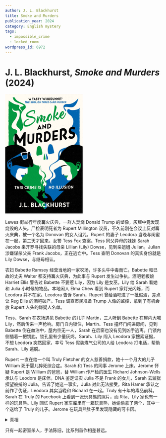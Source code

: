```yaml
---
author: J. L. Blackhurst
title: Smoke and Murders
publication_year: 2024
category: English mystery
tags:
  - impossible_crime
  - locked_room
wordpress_id: 6972
---
```


# J. L. Blackhurst, <i>Smoke and Murders</i> (2024)

<img src=images/2024_cover.jpg width=250/>

Lewes 街举行年度篝火庆典，一群人焚烧 Donald Trump 的塑像，灰烬中竟发现烧毁的人头。尸检表明死者为 Rupert Millington 议员，不久前刚在会议上反对篝火庆典，被一个名为 Donovan 的女人诅咒。Rupert 的妻子 Leodora 当晚与闺蜜在一起，第二天才回来。女警 Tess Fox 查案。Tess 同父异母的妹妹 Sarah Jacobs 来开罗寻找失联的母亲 Lillian (Lily) Dowse，见到亲姐姐 Julian。Julian 涉嫌谋杀父亲 Frank Jacobs，正在逃亡中。Tess 查明 Donovan 的真实身份就是 Lily Dowse，与继母相认。

农妇 Babette Ramsey 经营当地的一家农场，许多头牛中毒而亡。Babette 和已故的丈夫 Walter 都支持篝火庆典，为此事与 Rupert 发生过争执。酒吧老板娘 Harriet Ellis 警告过 Babette 不要惹 Lily，因为 Lily 是女巫。Lily 给 Sarah 看她和 Julia 小时候的物品。本地闲人 Elma Chew 看到 Rupert 家灯光闪烁，而 Leodora 并不在家。Leodora 告诉 Sarah，Rupert 曾给酒吧进了一批假酒，差点让 Reg Ellis 的酒吧破产。Tess 调查市民准备 Trump 人像的监控，拿到了有机会放 Rupert 人头的嫌疑人名单。

Tess、Sarah 在农场遇见 Babette 的儿子 Martin，三人听到 Babette 在屋内大喊 Lily，然后传来一声枪响。房门自内锁住，Martin、Tess 撞坏门闯进房间，见到 Babette 倒在血泊中，屋内空无一人，Sarah 在后窗也没有见到凶手逃离。门锁内侧插着一把钥匙，锁孔里有少量灰烬。Sarah、Lily 闯入 Leodora 家搜索证据，不想 Leodora 突然回家，幸亏 Tess 假装煤气公司的人给 Leodora 打电话，帮助 Sarah、Lily 逃脱。

Rupert 一直在给一个叫 Truly Fletcher 的女人慈善捐款，她十一个月大的儿子 William 死于婴儿猝死综合症。Sarah 和 Tess 的同事 Jerome 上床。Jerome 怀疑 Rupert 是 William 的爸爸，替 William 作尸检的医生 Richard Johnson-Wells 承认与 Leodora 是床伴。DNA 鉴定证实 Julia 不是 Frank 的女儿，Sarah 去监狱探望被捕的 Julia，告诉了她这一事实，Julia 对此无法接受。Rita Hamer 承认之前作了伪证，Leodora 其实当晚和 Richard 在一起。Truly 有十年的毒品前科。Sarah 在 Truly 的 Facebook 上看到一张玩具熊的照片，而 Rita、Lily 家也有一样的玩具熊。Lily 回忆 Rupert 家车库里有一箱玩具熊，她偷偷拿了两个，其中一个送给了 Truly 的儿子。Jerome 在玩具熊肚子里发现隐藏的可卡因。

<details><summary>真相</summary>
Rupert 为了拿回装毒品的玩具熊杀死了 William，Truly 为了复仇杀死 Rupert，把人头藏在 Trump 人像中。Truly 的姐姐 Harriet 将 Tess 刺伤。Truly 杀死 Babette，将一把钥匙系上线，插在内侧的锁孔里，稍微拉出来一些，留出余量以便在门外用第二把钥匙锁门。她在门外锁上门后，再拉线使内侧的钥匙进入锁孔，最后将线烧掉，所以锁孔里留有灰烬。Tess 等人听到 Babette 叫 Lily 的名字，是 Truly 在隔壁放录音。
</details>

只有一起密室杀人，手法陈旧，比系列首作相差甚远。